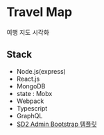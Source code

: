 # Travel Map
여행 지도 시각화

## Stack
- Node.js(express)
- React.js
- MongoDB
- state : Mobx
- Webpack
- Typescript
- GraphQL
- [SD2 Admin Bootstrap 템플릿](https://startbootstrap.com/themes/sb-admin-2/)